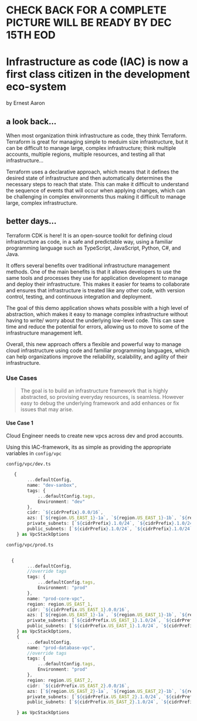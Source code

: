 # CHECK BACK FOR A COMPLETE PICTURE WILL BE READY BY DEC 15TH EOD

# Infrastructure as code (IAC) is now a first class citizen in the development eco-system
by Ernest Aaron
## a look back...
When most organization think infrastructure as code, they think Terraform.
Terraform is great for managing simple to meduim size infrastructure, but it can be difficult to manage large, complex infrastructure; think multiple accounts, multiple regions, multiple resources, and testing all that infrastructure...

Terraform uses a declarative approach, which means that it defines the desired state of infrastructure and then automatically determines the necessary steps to reach that state. This can make it difficult to understand the sequence of events that will occur when applying changes, which can be challenging in complex environments thus making it difficult to manage large, complex infrastructure.

## better days...
Terraform CDK is here! It is an open-source toolkit for defining cloud infrastructure as code, in a safe and predictable way, using a familiar programming language such as TypeScript, JavaScript, Python, C#, and Java.

It offers several benefits over traditional infrastructure management methods. One of the main benefits is that it allows developers to use the same tools and processes they use for application development to manage and deploy their infrastructure. This makes it easier for teams to collaborate and ensures that infrastructure is treated like any other code, with version control, testing, and continuous integration and deployment.

The goal of this demo application shows whats possible with a high level of abstraction, which makes it easy to manage complex infrastructure without having to write/ worry about the underlying low-level code. This can save time and reduce the potential for errors, allowing us to move to some of the infrastructure management left.

Overall, this new approach offers a flexible and powerful way to manage cloud infrastructure using code and familiar programming languages, which can help organizations improve the reliability, scalability, and agility of their infrastructure.

### Use Cases

> The goal is to build an infrastructure framework that is highly abstracted, so  provising everyday resources, is seamless. However easy to debug the underlying framework and add enhances or fix issues that may arise.

#### Use Case 1 
Cloud Engineer needs to create new vpcs across dev and prod accounts.

Using this IAC-framework, its as simple as providing the appropriate variables in `config/vpc`

`config/vpc/dev.ts`
```typescript
   {   
        ...defaultConfig,
        name: "dev-sanbox",
        tags: {
            ...defaultConfig.tags,
            Environment: "dev"
        },
        cidr: `${cidrPrefix}.0.0/16`,
        azs: [`${region.US_EAST_1}-1a`, `${region.US_EAST_1}-1b`, `${region.US_EAST_1}-1c`],
        private_subnets: [`${cidrPrefix}.1.0/24`, `${cidrPrefix}.1.0/24`, `${cidrPrefix}.1.0/24`],
        public_subnets: [`${cidrPrefix}.1.0/24`, `${cidrPrefix}.1.0/24`, `${cidrPrefix}.1.0/24`],
    } as VpcStackOptions
```
`config/vpc/prod.ts`
```typescript
  
  {
        ...defaultConfig,
        //override tags
        tags: {
            ...defaultConfig.tags,
            Environment: "prod"
        },
        name: "prod-core-vpc",
        region: region.US_EAST_1,
        cidr: `${cidrPrefix.US_EAST_1}.0.0/16`,
        azs: [`${region.US_EAST_1}-1a`, `${region.US_EAST_1}-1b`, `${region.US_EAST_1}-1c`],
        private_subnets: [`${cidrPrefix.US_EAST_1}.1.0/24`, `${cidrPrefix.US_EAST_1}.1.0/24`, `${cidrPrefix.US_EAST_1}.1.0/24`],
        public_subnets: [`${cidrPrefix.US_EAST_1}.1.0/24`, `${cidrPrefix.US_EAST_1}.1.0/24`, `${cidrPrefix.US_EAST_1}.1.0/24`],
    } as VpcStackOptions,
    {
        ...defaultConfig,
        name: "prod-database-vpc",
        //override tags
        tags: {
            ...defaultConfig.tags,
            Environment: "prod"
        },
        region: region.US_EAST_2,
        cidr: `${cidrPrefix.US_EAST_2}.0.0/16`,
        azs: [`${region.US_EAST_2}-1a`, `${region.US_EAST_2}-1b`, `${region.US_EAST_2}-1c`],
        private_subnets: [`${cidrPrefix.US_EAST_2}.1.0/24`, `${cidrPrefix.US_EAST_2}.1.0/24`, `${cidrPrefix.US_EAST_2}.1.0/24`],
        public_subnets: [`${cidrPrefix.US_EAST_2}.1.0/24`, `${cidrPrefix.US_EAST_2}.1.0/24`, `${cidrPrefix.US_EAST_2}.1.0/24`],

    } as VpcStackOptions
 ```
